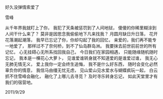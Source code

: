 好久没弹情索爱了

雪峰


从千年界我就盯上了你，
我犯了天条被惩罚到了人间地狱，
傻傻的你稀里糊涂到人间干什么来了？
莫非是因思念我偷偷地下凡来找我？
月圆月缺日升日落，
花开花落潮起潮落，
我早已忘记了你，你却勾起了我的回忆，
亲爱的，我们再不能专一地爱了，
那样过不了奈何桥，到不了仙岛群岛洲。
我要抹去前世前前世的所有记忆，
心无挂碍心无所系找回我自己，
今日我们在家园相遇，
只能随缘随机随时忘记，
我本是一棵花心大萝卜，
见谁爱谁转身就不知道爱的是谁爱过谁，
我无心无肺无情无义，
爱上我你一定会终生追悔，
我不是什么好东西，
随时会变化必然辜负你的情意，
我信马由缰无忧无虑，
见山爱山见水爱水与蝴蝶疯玩一起，
白云抓不住雪峰会融化，
融化了上哪儿去寻觅？
及时寻乐转身忘记，
如此天堂里才有我们的宿营地。

2011/9/29



